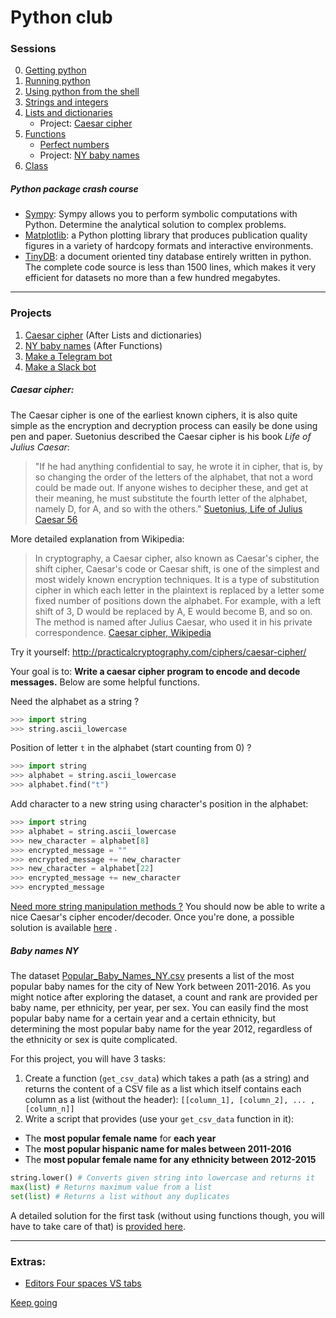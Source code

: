 # Python club

### Sessions

0. [Getting python](00-getting-python.md)
1. [Running python](01-installing-python3.md)
2. [Using python from the shell](02-using-pythonshell.md)
3. [Strings and integers](03-strings-and-integers.md) 
4. [Lists and dictionaries](04-lists-and-dicts.md)
    * Project: [Caesar cipher](#Caesar-cipher)
5.  [Functions](05-functions.md)
    * [Perfect numbers](./examples/ex_perfectnumbers.md)
    * Project: [NY baby names](#Baby-names-NY)
6. [Class](06-classes.md)

##### Python package crash course

* [Sympy](./tuto_snippets/sympy.md): Sympy allows you to perform symbolic computations with Python. Determine the analytical solution to complex problems.
* [Matplotlib](./tuto_snippets/tuto_matplotlib.py): a Python plotting library that produces publication quality figures in a variety of hardcopy formats and interactive environments.
* [TinyDB](./tuto_snippets/tinydb.md): a document oriented tiny database entirely written in python. The complete code source is less than 1500 lines, which makes it very efficient for datasets no more than a few hundred megabytes.

---

### Projects

1. [Caesar cipher](#Caesar-cipher) (After Lists and dictionaries)
2. [NY baby names](#Baby-names-NY) (After Functions)
3. [Make a Telegram bot](./projects/telegrambot/telgram_bots.md)
4. [Make a Slack bot](./projects/slackbot/making_a_slackbot.md)
   

##### Caesar cipher:

The Caesar cipher is one of the earliest known ciphers, it is also quite simple as the encryption and decryption process can easily be done using pen and paper. Suetonius described the Caesar cipher is his book *Life of Julius Caesar*: 

>"If he had anything confidential to say, he wrote it in cipher, that is, by so changing the order of the letters of the alphabet, that not a word could be made out. If anyone wishes to decipher these, and get at their meaning, he must substitute the fourth letter of the alphabet, namely D, for A, and so with the others."
[Suetonius, Life of Julius Caesar 56](https://en.wikipedia.org/wiki/Caesar_cipher)

More detailed explanation from Wikipedia:

> In cryptography, a Caesar cipher, also known as Caesar's cipher, the shift cipher, Caesar's code or Caesar shift, is one of the simplest and most widely known encryption techniques. It is a type of substitution cipher in which each letter in the plaintext is replaced by a letter some fixed number of positions down the alphabet. For example, with a left shift of 3, D would be replaced by A, E would become B, and so on. The method is named after Julius Caesar, who used it in his private correspondence.
[Caesar cipher, Wikipedia]((https://en.wikipedia.org/wiki/Caesar_cipher))

Try it yourself: http://practicalcryptography.com/ciphers/caesar-cipher/

Your goal is to: **Write a caesar cipher program to encode and decode messages.**
Below are some helpful functions.

Need the alphabet as a string ? 
```python
>>> import string
>>> string.ascii_lowercase
```
Position of letter `t` in the alphabet (start counting from 0) ?
```python
>>> import string
>>> alphabet = string.ascii_lowercase
>>> alphabet.find("t")
```

Add character to a new string using character's position in the alphabet:

```python
>>> import string
>>> alphabet = string.ascii_lowercase
>>> new_character = alphabet[8]
>>> encrypted_message = ""
>>> encrypted_message += new_character
>>> new_character = alphabet[22]
>>> encrypted_message += new_character
>>> encrypted_message
```

[Need more string manipulation methods ?](https://docs.python.org/3/library/string.html)
You should now be able to write a nice Caesar's cipher encoder/decoder.
Once you're done, a possible solution is available [here](./examples/ex_caesarcipher.py) .


##### Baby names NY

The dataset [Popular_Baby_Names_NY.csv](./datasets/Popular_Baby_Names_NY.csv) presents a list of the most popular baby names for the city of New York between 2011-2016. As you might notice after exploring the dataset, a count and rank are provided per baby name, per ethnicity, per year, per sex. You can easily find the most popular baby name for a certain year and a certain ethnicity, but determining the most popular baby name for the year 2012, regardless of the ethnicity or sex is quite complicated.

For this project, you will have 3 tasks:
1. Create a function (`get_csv_data`) which takes a path (as a string) and returns the content of a CSV file as a list which itself contains each column as a list (without the header): `[[column_1], [column_2], ... , [column_n]]`
2. Write a script that provides (use your `get_csv_data` function in it):
* The **most popular female name** for **each year**
* The **most popular hispanic name for males between 2011-2016** 
* The **most popular female name for any ethnicity between 2012-2015**

```python
string.lower() # Converts given string into lowercase and returns it
max(list) # Returns maximum value from a list
set(list) # Returns a list without any duplicates
```
A detailed solution for the first task (without using functions though, you will have to take care of that) is [provided here](./datasets_ex_babynames.py).

---

### Extras:
* [Editors Four spaces VS tabs](02b-space-tabs.md)


[Keep going](learn_more.md)
